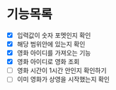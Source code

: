 # 기능목록
- [X] 입력값이 숫자 포멧인지 확인
- [X] 해당 범위안에 있는지 확인
- [X] 영화 아이디를 가져오는 기능
- [X] 영화 아이디로 영화 조회
- [ ] 영화 시간이 1시간 안인지 확인하기
- [ ] 이미 영화가 상영을 시작했는지 확인